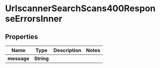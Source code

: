 

# UrlscannerSearchScans400ResponseErrorsInner


## Properties

| Name | Type | Description | Notes |
|------------ | ------------- | ------------- | -------------|
|**message** | **String** |  |  |



